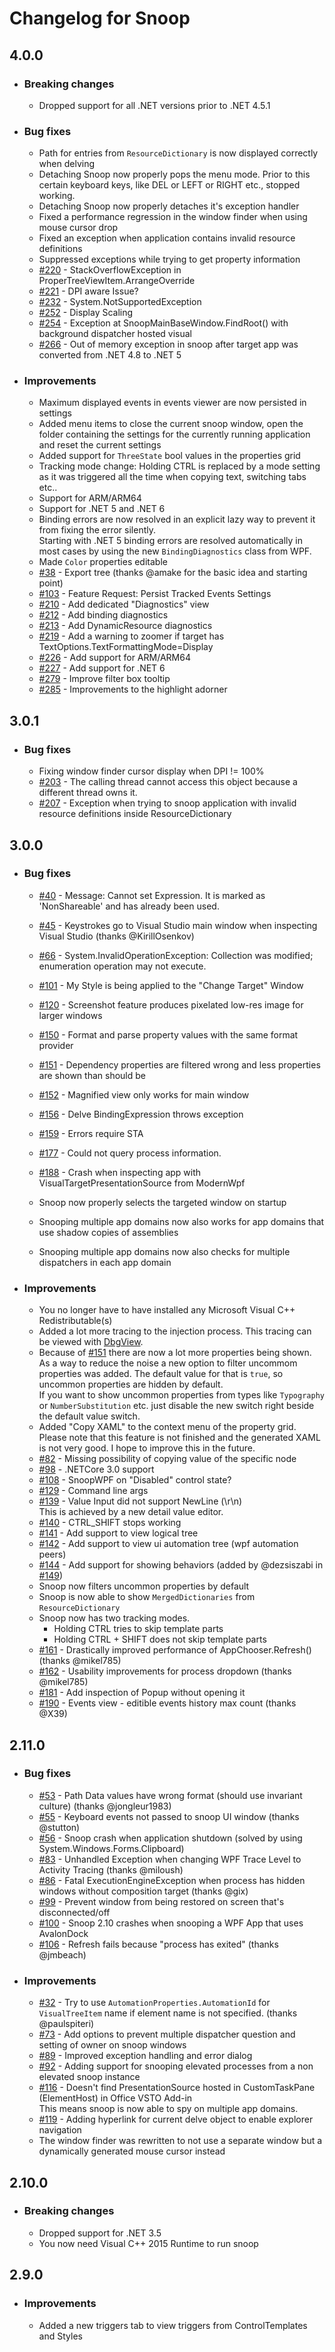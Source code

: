 ﻿# Changelog for Snoop

## 4.0.0

- ### Breaking changes

  - Dropped support for all .NET versions prior to .NET 4.5.1

- ### Bug fixes

  - Path for entries from `ResourceDictionary` is now displayed correctly when delving 
  - Detaching Snoop now properly pops the menu mode. Prior to this certain keyboard keys, like DEL or LEFT or RIGHT etc., stopped working.
  - Detaching Snoop now properly detaches it's exception handler
  - Fixed a performance regression in the window finder when using mouse cursor drop
  - Fixed an exception when application contains invalid resource definitions
  - Suppressed exceptions while trying to get property information
  - [#220](../../issues/220) - StackOverflowException in ProperTreeViewItem.ArrangeOverride
  - [#221](../../issues/221) - DPI aware Issue?
  - [#232](../../issues/232) - System.NotSupportedException
  - [#252](../../issues/252) - Display Scaling
  - [#254](../../issues/254) - Exception at SnoopMainBaseWindow.FindRoot() with background dispatcher hosted visual
  - [#266](../../issues/266) - Out of memory exception in snoop after target app was converted from .NET 4.8 to .NET 5

- ### Improvements

  - Maximum displayed events in events viewer are now persisted in settings
  - Added menu items to close the current snoop window, open the folder containing the settings for the currently running application and reset the current settings
  - Added support for `ThreeState` bool values in the properties grid
  - Tracking mode change: Holding CTRL is replaced by a mode setting as it was triggered all the time when copying text, switching tabs etc..
  - Support for ARM/ARM64
  - Support for .NET 5 and .NET 6
  - Binding errors are now resolved in an explicit lazy way to prevent it from fixing the error silently.  
    Starting with .NET 5 binding errors are resolved automatically in most cases by using the new `BindingDiagnostics` class from WPF.
  - Made `Color` properties editable
  - [#38](../../issues/38) - Export tree (thanks @amake for the basic idea and starting point)
  - [#103](../../issues/103) - Feature Request: Persist Tracked Events Settings
  - [#210](../../issues/210) - Add dedicated "Diagnostics" view
  - [#212](../../issues/212) - Add binding diagnostics
  - [#213](../../issues/213) - Add DynamicResource diagnostics
  - [#219](../../issues/219) - Add a warning to zoomer if target has TextOptions.TextFormattingMode=Display
  - [#226](../../issues/226) - Add support for ARM/ARM64
  - [#227](../../issues/227) - Add support for .NET 6
  - [#279](../../issues/279) - Improve filter box tooltip
  - [#285](../../issues/285) - Improvements to the highlight adorner

## 3.0.1

- ### Bug fixes

  - Fixing window finder cursor display when DPI != 100%
  - [#203](../../issues/203) - The calling thread cannot access this object because a different thread owns it.
  - [#207](../../issues/207) - Exception when trying to snoop application with invalid resource definitions inside ResourceDictionary
  
## 3.0.0

- ### Bug fixes

  - [#40](../../issues/40) - Message: Cannot set Expression. It is marked as 'NonShareable' and has already been used.
  - [#45](../../issues/45) - Keystrokes go to Visual Studio main window when inspecting Visual Studio (thanks @KirillOsenkov)
  - [#66](../../issues/66) - System.InvalidOperationException: Collection was modified; enumeration operation may not execute.
  - [#101](../../issues/101) - My Style is being applied to the "Change Target" Window
  - [#120](../../issues/120) - Screenshot feature produces pixelated low-res image for larger windows
  - [#150](../../issues/150) - Format and parse property values with the same format provider
  - [#151](../../issues/151) - Dependency properties are filtered wrong and less properties are shown than should be
  - [#152](../../issues/152) - Magnified view only works for main window
  - [#156](../../issues/156) - Delve BindingExpression throws exception
  - [#159](../../issues/159) - Errors require STA
  - [#177](../../issues/177) - Could not query process information.
  - [#188](../../issues/188) - Crash when inspecting app with VisualTargetPresentationSource from ModernWpf

  - Snoop now properly selects the targeted window on startup
  - Snooping multiple app domains now also works for app domains that use shadow copies of assemblies
  - Snooping multiple app domains now also checks for multiple dispatchers in each app domain

- ### Improvements

  - You no longer have to have installed any Microsoft Visual C++ Redistributable(s)
  - Added a lot more tracing to the injection process. This tracing can be viewed with [DbgView](https://docs.microsoft.com/en-us/sysinternals/downloads/debugview).
  - Because of [#151](../../issues/151) there are now a lot more properties being shown.  
    As a way to reduce the noise a new option to filter uncommom properties was added. The default value for that is `true`, so uncommon properties are hidden by default.  
    If you want to show uncommon properties from types like `Typography` or `NumberSubstitution` etc. just disable the new switch right beside the default value switch.
  - Added "Copy XAML" to the context menu of the property grid. Please note that this feature is not finished and the generated XAML is not very good. I hope to improve this in the future.
  - [#82](../../issues/82) - Missing possibility of copying value of the specific node
  - [#98](../../issues/98) - .NETCore 3.0 support
  - [#108](../../issues/108) - SnoopWPF on "Disabled" control state?
  - [#129](../../issues/129) - Command line args
  - [#139](../../issues/139) - Value Input did not support NewLine (\r\n)  
    This is achieved by a new detail value editor.
  - [#140](../../issues/140) - CTRL_SHIFT stops working
  - [#141](../../issues/141) - Add support to view logical tree
  - [#142](../../issues/142) - Add support to view ui automation tree (wpf automation peers)
  - [#144](../../issues/144) - Add support for showing behaviors (added by @dezsiszabi in [#149](../../pull/149))
  - Snoop now filters uncommon properties by default
  - Snoop is now able to show `MergedDictionaries` from `ResourceDictionary`
  - Snoop now has two tracking modes.
    - Holding CTRL tries to skip template parts
    - Holding CTRL + SHIFT does not skip template parts
  - [#161](../../issues/161) - Drastically improved performance of AppChooser.Refresh() (thanks @mikel785)
  - [#162](../../issues/162) - Usability improvements for process dropdown (thanks @mikel785)
  - [#181](../../issues/181) - Add inspection of Popup without opening it
  - [#190](../../issues/190) - Events view - editible events history max count (thanks @X39)

## 2.11.0

- ### Bug fixes
  
  - [#53](../../issues/53) - Path Data values have wrong format (should use invariant culture) (thanks @jongleur1983)
  - [#55](../../issues/55) - Keyboard events not passed to snoop UI window (thanks @stutton)
  - [#56](../../issues/56) - Snoop crash when application shutdown (solved by using System.Windows.Forms.Clipboard)
  - [#83](../../issues/83) - Unhandled Exception when changing WPF Trace Level to Activity Tracing (thanks @miloush)
  - [#86](../../issues/86) - Fatal ExecutionEngineException when process has hidden windows without composition target (thanks @gix)
  - [#99](../../issues/99) - Prevent window from being restored on screen that's disconnected/off
  - [#100](../../issues/100) - Snoop 2.10 crashes when snooping a WPF App that uses AvalonDock
  - [#106](../../issues/106) - Refresh fails because "process has exited" (thanks @jmbeach)

- ### Improvements

  - [#32](../../issues/32) - Try to use `AutomationProperties.AutomationId` for `VisualTreeItem` name if element name is not specified. (thanks @paulspiteri)
  - [#73](../../issues/73) - Add options to prevent multiple dispatcher question and setting of owner on snoop windows
  - [#89](../../issues/89) - Improved exception handling and error dialog
  - [#92](../../issues/92) - Adding support for snooping elevated processes from a non elevated snoop instance
  - [#116](../../issues/116) - Doesn't find PresentationSource hosted in CustomTaskPane (ElementHost) in Office VSTO Add-in  
  This means snoop is now able to spy on multiple app domains.
  - [#119](../../issues/119) - Adding hyperlink for current delve object to enable explorer navigation
  - The window finder was rewritten to not use a separate window but a dynamically generated mouse cursor instead

## 2.10.0

- ### Breaking changes
  
  - Dropped support for .NET 3.5
  - You now need Visual C++ 2015 Runtime to run snoop

## 2.9.0

- ### Improvements
  
  - Added a new triggers tab to view triggers from ControlTemplates and Styles
  